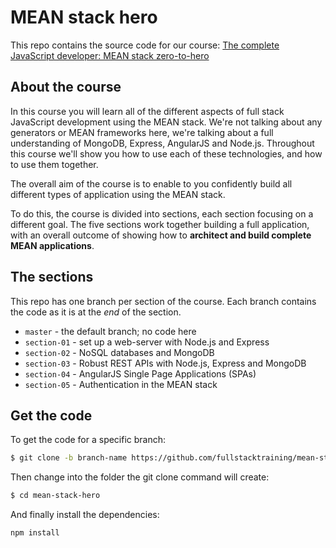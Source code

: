 # MEAN stack hero

This repo contains the source code for our course: [
The complete JavaScript developer: MEAN stack zero-to-hero](http://www.fullstacktraining.com/courses/learn-the-mean-stack)

## About the course

In this course you will learn all of the different aspects of full stack JavaScript development using the MEAN stack. We're not talking about any generators or MEAN frameworks here, we're talking about a full understanding of MongoDB, Express, AngularJS and Node.js. Throughout this course we'll show you how to use each of these technologies, and how to use them together.

The overall aim of the course is to enable to you confidently build all different types of application using the MEAN stack.

To do this, the course is divided into sections, each section focusing on a different goal. The five sections work together building a full application, with an overall outcome of showing how to **architect and build complete MEAN applications**.

## The sections

This repo has one branch per section of the course. Each branch contains the code as it is at the *end* of the section.

* `master` - the default branch; no code here
* `section-01` - set up a web-server with Node.js and Express
* `section-02` - NoSQL databases and MongoDB
* `section-03` - Robust REST APIs with Node.js, Express and MongoDB
* `section-04` - AngularJS Single Page Applications (SPAs)
* `section-05` - Authentication in the MEAN stack


## Get the code

To get the code for a specific branch:

```bash
$ git clone -b branch-name https://github.com/fullstacktraining/mean-stack-hero.git
```

Then change into the folder the git clone command will create:

```bash
$ cd mean-stack-hero
```

And finally install the dependencies:

```bash
npm install
```
